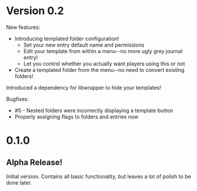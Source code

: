 # Version 0.2

New features:
* Introducing templated folder configuration!
  * Set your new entry default name and permissions
  * Edit your template from within a menu--no more ugly grey journal entry!
  * Let you control whether you actually want players using this or not
* Create a templated folder from the menu--no need to convert existing folders!

Introduced a dependency for libwrapper to hide your templates!

Bugfixes:
* #5 - Nested folders were incorrectly displaying a template button
* Properly assigning flags to folders and entries now

# 0.1.0

## Alpha Release!

Initial version. Contains all basic functionality, but leaves a lot of polish to be done later.
